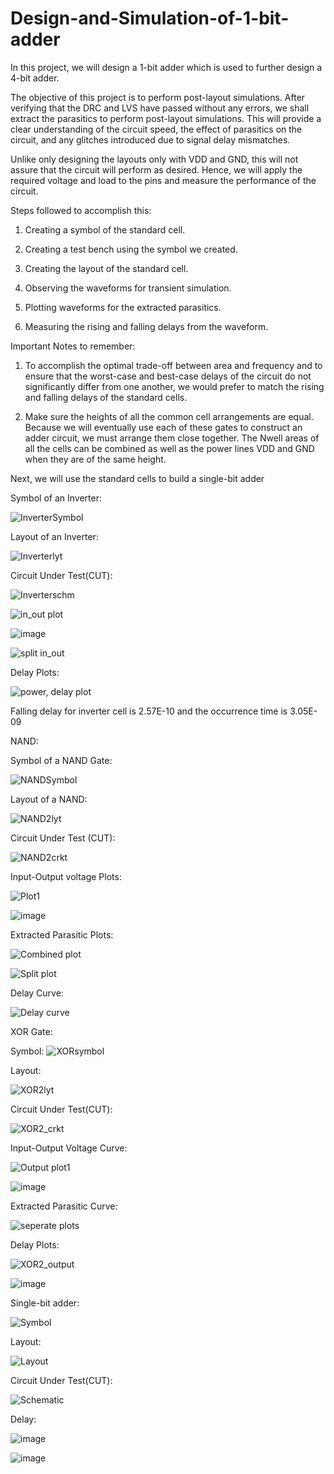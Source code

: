 # Design-and-Simulation-of-1-bit-adder

In this project, we will design a 1-bit adder which is used to further design a 4-bit adder. 

The objective of this project is to perform post-layout simulations. After verifying that the DRC and LVS have passed without any errors, we shall extract the parasitics to perform post-layout simulations. This will provide a clear understanding of the circuit speed, the effect of parasitics on the circuit, and any glitches introduced due to signal delay mismatches. 

Unlike only designing the layouts only with VDD and GND, this will not assure that the circuit will perform as desired. Hence, we will apply the required voltage and load to the pins and measure the performance of the circuit. 

Steps followed to accomplish this:

1. Creating a symbol of the standard cell.

2. Creating a test bench using the symbol we created.

3. Creating the layout of the standard cell.

4. Observing the waveforms for transient simulation.

5. Plotting waveforms for the extracted parasitics.
 
6. Measuring the rising and falling delays from the waveform.

Important Notes to remember:

1. To accomplish the optimal trade-off between area and frequency and to ensure that the worst-case and best-case delays of the circuit do not significantly differ from one another, we would prefer to match the rising and falling delays of the standard cells. 

2. Make sure the heights of all the common cell arrangements are equal. Because we will eventually use each of these gates to construct an adder circuit, we must arrange them close together. The Nwell areas of all the cells can be combined as well as the power lines VDD and GND when they are of the same height.

Next, we will use the standard cells to build a single-bit adder

Symbol of an Inverter:

![InverterSymbol](https://github.com/RoshiniUdayaKumar/Design-and-Simulation-of-1-bit-adder/assets/133715179/0c032b09-2ccd-4674-a38d-0c12d3371874)

Layout of an Inverter:

![Inverterlyt](https://github.com/RoshiniUdayaKumar/Design-and-Simulation-of-1-bit-adder/assets/133715179/ea6bad8a-bc0e-41df-a0ce-02c652d14648)

Circuit Under Test(CUT):

![Inverterschm](https://github.com/RoshiniUdayaKumar/Design-and-Simulation-of-1-bit-adder/assets/133715179/c9b1c626-e2ca-4daa-bff8-fbbe5b25bc60)

![in_out plot](https://github.com/RoshiniUdayaKumar/Design-and-Simulation-of-1-bit-adder/assets/133715179/1fd5fd47-285f-4432-bff1-2ee7a08f2634)

![image](https://github.com/RoshiniUdayaKumar/Design-and-Simulation-of-1-bit-adder/assets/133715179/ce361662-e3f8-4163-bbff-d96a3c11b670)

![split in_out](https://github.com/RoshiniUdayaKumar/Design-and-Simulation-of-1-bit-adder/assets/133715179/59013925-c6d9-4ca9-9d32-65e119a47e8b)

Delay Plots:

![power, delay plot](https://github.com/RoshiniUdayaKumar/Design-and-Simulation-of-1-bit-adder/assets/133715179/9fda872d-1325-4726-b4ff-5ef8d390eb70)

Falling delay for inverter cell is 2.57E-10 and the occurrence time is 3.05E-09

NAND:

Symbol of a NAND Gate:

![NANDSymbol](https://github.com/RoshiniUdayaKumar/Design-and-Simulation-of-1-bit-adder/assets/133715179/79f4f880-ddde-449a-a3c5-d1ef31189f07)

Layout of a NAND:

![NAND2lyt](https://github.com/RoshiniUdayaKumar/Design-and-Simulation-of-1-bit-adder/assets/133715179/df2be439-a112-4ad9-84ae-423176a7d2b9)

Circuit Under Test (CUT):

![NAND2crkt](https://github.com/RoshiniUdayaKumar/Design-and-Simulation-of-1-bit-adder/assets/133715179/a324e4a0-55e1-418b-9d7f-2402d5ca5144)

Input-Output voltage Plots:

![Plot1](https://github.com/RoshiniUdayaKumar/Design-and-Simulation-of-1-bit-adder/assets/133715179/93a4d608-cf33-4141-bc84-e20fb7eda2ed)

![image](https://github.com/RoshiniUdayaKumar/Design-and-Simulation-of-1-bit-adder/assets/133715179/cc6c4f16-a509-491c-be11-c587dda51aed)

Extracted Parasitic Plots:

![Combined plot](https://github.com/RoshiniUdayaKumar/Design-and-Simulation-of-1-bit-adder/assets/133715179/e53c3ae4-c919-4211-b94e-250ebd67e6ba)

![Split plot](https://github.com/RoshiniUdayaKumar/Design-and-Simulation-of-1-bit-adder/assets/133715179/0a949b68-a26b-468b-89ef-6ce62b721601)

Delay Curve:

![Delay curve](https://github.com/RoshiniUdayaKumar/Design-and-Simulation-of-1-bit-adder/assets/133715179/300256c0-53f0-4b5a-b282-89c5cfa8ee22)

XOR Gate:

Symbol:
![XORsymbol](https://github.com/RoshiniUdayaKumar/Design-and-Simulation-of-1-bit-adder/assets/133715179/596e0f7c-aee5-4397-9b49-9e9692166a23)

Layout:

![XOR2lyt](https://github.com/RoshiniUdayaKumar/Design-and-Simulation-of-1-bit-adder/assets/133715179/5a8b72aa-0a2d-4b0f-afda-0f0f22ef75b4)

Circuit Under Test(CUT):

![XOR2_crkt](https://github.com/RoshiniUdayaKumar/Design-and-Simulation-of-1-bit-adder/assets/133715179/c06ebae9-1200-4db5-bc27-b529b689f9bd)

Input-Output Voltage Curve:

![Output plot1](https://github.com/RoshiniUdayaKumar/Design-and-Simulation-of-1-bit-adder/assets/133715179/33f1f3d5-52b6-4d04-8064-0eb6f7a62b8e)

![image](https://github.com/RoshiniUdayaKumar/Design-and-Simulation-of-1-bit-adder/assets/133715179/9a4a3302-cacc-4091-a5be-217f242ae4b4)

Extracted Parasitic Curve:

![seperate plots](https://github.com/RoshiniUdayaKumar/Design-and-Simulation-of-1-bit-adder/assets/133715179/4eff7a22-bb8b-405e-93d2-26add749db9a)

Delay Plots:

![XOR2_output](https://github.com/RoshiniUdayaKumar/Design-and-Simulation-of-1-bit-adder/assets/133715179/f1d6472c-2688-4fa7-a232-471d12c888c5)

![image](https://github.com/RoshiniUdayaKumar/Design-and-Simulation-of-1-bit-adder/assets/133715179/72324fc8-7d85-4b76-b4a8-a9bd5458ac78)

Single-bit adder:

![Symbol](https://github.com/RoshiniUdayaKumar/Design-and-Simulation-of-1-bit-adder/assets/133715179/72bace1d-def9-4061-97eb-3b1fe3b105f1)

Layout:

![Layout](https://github.com/RoshiniUdayaKumar/Design-and-Simulation-of-1-bit-adder/assets/133715179/60513925-3dcb-45e4-8a9c-6f61fe998e49)

Circuit Under Test(CUT):

![Schematic](https://github.com/RoshiniUdayaKumar/Design-and-Simulation-of-1-bit-adder/assets/133715179/25491d04-5439-471b-be09-e0610217ce92)

Delay:

![image](https://github.com/RoshiniUdayaKumar/Design-and-Simulation-of-1-bit-adder/assets/133715179/d43843e5-0e87-4936-8d77-6d3324591c6c)

![image](https://github.com/RoshiniUdayaKumar/Design-and-Simulation-of-1-bit-adder/assets/133715179/bdb387ae-1f70-4b02-a360-02fec75c5890)

